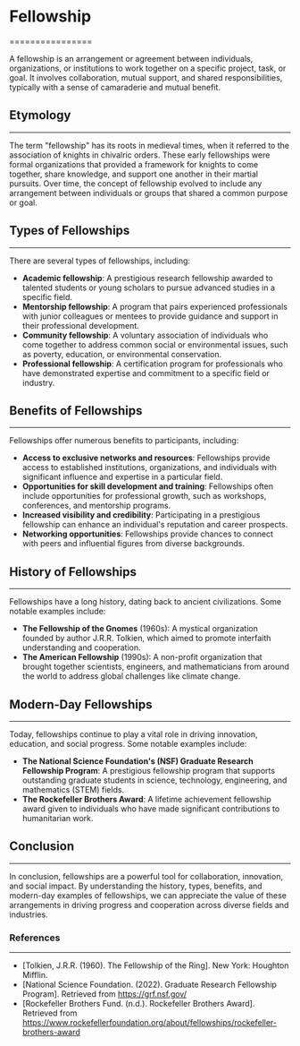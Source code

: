 # Fellowship
================

A fellowship is an arrangement or agreement between individuals, organizations, or institutions to work together on a specific project, task, or goal. It involves collaboration, mutual support, and shared responsibilities, typically with a sense of camaraderie and mutual benefit.

## Etymology
-------------

The term "fellowship" has its roots in medieval times, when it referred to the association of knights in chivalric orders. These early fellowships were formal organizations that provided a framework for knights to come together, share knowledge, and support one another in their martial pursuits. Over time, the concept of fellowship evolved to include any arrangement between individuals or groups that shared a common purpose or goal.

## Types of Fellowships
----------------------

There are several types of fellowships, including:

* **Academic fellowship**: A prestigious research fellowship awarded to talented students or young scholars to pursue advanced studies in a specific field.
* **Mentorship fellowship**: A program that pairs experienced professionals with junior colleagues or mentees to provide guidance and support in their professional development.
* **Community fellowship**: A voluntary association of individuals who come together to address common social or environmental issues, such as poverty, education, or environmental conservation.
* **Professional fellowship**: A certification program for professionals who have demonstrated expertise and commitment to a specific field or industry.

## Benefits of Fellowships
------------------------

Fellowships offer numerous benefits to participants, including:

* **Access to exclusive networks and resources**: Fellowships provide access to established institutions, organizations, and individuals with significant influence and expertise in a particular field.
* **Opportunities for skill development and training**: Fellowships often include opportunities for professional growth, such as workshops, conferences, and mentorship programs.
* **Increased visibility and credibility**: Participating in a prestigious fellowship can enhance an individual's reputation and career prospects.
* **Networking opportunities**: Fellowships provide chances to connect with peers and influential figures from diverse backgrounds.

## History of Fellowships
-------------------------

Fellowships have a long history, dating back to ancient civilizations. Some notable examples include:

* **The Fellowship of the Gnomes** (1960s): A mystical organization founded by author J.R.R. Tolkien, which aimed to promote interfaith understanding and cooperation.
* **The American Fellowship** (1990s): A non-profit organization that brought together scientists, engineers, and mathematicians from around the world to address global challenges like climate change.

## Modern-Day Fellowships
-------------------------

Today, fellowships continue to play a vital role in driving innovation, education, and social progress. Some notable examples include:

* **The National Science Foundation's (NSF) Graduate Research Fellowship Program**: A prestigious fellowship program that supports outstanding graduate students in science, technology, engineering, and mathematics (STEM) fields.
* **The Rockefeller Brothers Award**: A lifetime achievement fellowship award given to individuals who have made significant contributions to humanitarian work.

## Conclusion
----------

In conclusion, fellowships are a powerful tool for collaboration, innovation, and social impact. By understanding the history, types, benefits, and modern-day examples of fellowships, we can appreciate the value of these arrangements in driving progress and cooperation across diverse fields and industries.

### References
---------------

* [Tolkien, J.R.R. (1960). The Fellowship of the Ring]. New York: Houghton Mifflin.
* [National Science Foundation. (2022). Graduate Research Fellowship Program]. Retrieved from <https://grf.nsf.gov/>
* [Rockefeller Brothers Fund. (n.d.). Rockefeller Brothers Award]. Retrieved from <https://www.rockefellerfoundation.org/about/fellowships/rockefeller-brothers-award>